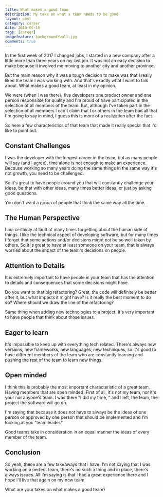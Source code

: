 ```yaml
---
title: What makes a good team
description: My take on what a team needs to be good
layout: post
category: career
date: 2016-06-16
tags: [career]
imagefeature: background/wall.jpg
comments: true
---
```

In the first week of 2017 I changed jobs, I started in a new company after a little more than three years on my last job. It was not an easy decision to make because it involved me moving to another city and another province.

But the main reason why it was a tough decision to make was that I really liked the team I was working with. And that's exactly what I want to talk about. What makes a good team, at least in my opinion.
<!-- more -->
We were (when I was there), five developers one product owner and one person responsible for quality and I'm proud of have participated in the selection of all members of the team. But, although I've taken part in the selection of all members I can't claim that I or others in the team had all that I'm going to say in mind, I guess this is more of a realization after the fact.

So here a few characteristics of that team that made it really special that I'd like to point out.

## Constant Challenges

I was the developer with the longest career in the team, but as many people will say (and I agree), time alone is not enough to make an experience. Because working so many years doing the same things in the same way it's not growth, you need to be challenged. 

So it's great to have people around you that will constantly challenge your ideas, be that with other ideas, many times better ideas, or just by asking good questions. 

You don't want a group of people that think the same way all the time.

## The Human Perspective

I am certainly at fault of many times forgetting about the human side of things. I like the technical aspect of developing software, but for many times I forget that some actions and/or decisions might not be so well taken by others. So it is great to have at least someone on your team, that is always worried about the impact of the team's decisions on people.

<script async src="//pagead2.googlesyndication.com/pagead/js/adsbygoogle.js"></script>
<!-- Responsive content -->
<ins class="adsbygoogle"
     style="display:block"
     data-ad-client="ca-pub-1865353648221711"
     data-ad-slot="8499334570"
     data-ad-format="auto"></ins>
<script>
(adsbygoogle = window.adsbygoogle || []).push({});
</script>

## Attention to Details

It is extremely important to have people in your team that has the attention to details and consequences that some decisions might have. 

Do you want to that big refactoring? Great, the code will definitely be better after it, but what impacts it might have? Is it really the best moment to do so? Where should we draw the line of the refactoring? 

Same thing when adding new technologies to a project. It's very important to have people that think about those issues.

## Eager to learn

It's impossible to keep up with everything tech related. There's always new versions, new frameworks, new languages, new techniques, so it's good to have different members of the team who are constantly learning and pushing the rest of the team to learn new things.

## Open minded

I think this is probably the most important characteristic of a great team. Having members that are open minded. First of all, it's not my team, nor it's your nor anyone's team. I was there "I did my time, " and I left, the team, the project the software will go on. 

I'm saying that because it does not have to always be the ideas of one person or approved by one person that should be implemented and I'm looking at you "team leader."

Good teams take in consideration in an equal manner the ideas of every member of the team. 

## Conclusion

So yeah, these are a few takeaways that I have. I'm not saying that I was working on a perfect team, there's no such a thing and in place, there's always issues. All I'm saying is that I had a great experience there and I hope I'll live that again on my new team.

What are your takes on what makes a good team? 